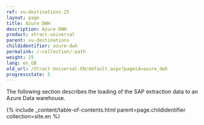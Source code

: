 ```yaml
---
ref: xu-destinations-25
layout: page
title: Azure DWH
description: Azure DWH
product: xtract-universal
parent: xu-destinations
childidentifier: azure-dwh
permalink: /:collection/:path
weight: 25
lang: en_GB
old_url: /Xtract-Universal-EN/default.aspx?pageid=azure_dwh
progressstate: 5
---
```


The following section describes the loading of the SAP extraction data to an Azure Data warehouse.

{% include _content/table-of-contents.html parent=page.childidentifier collection=site.en %}